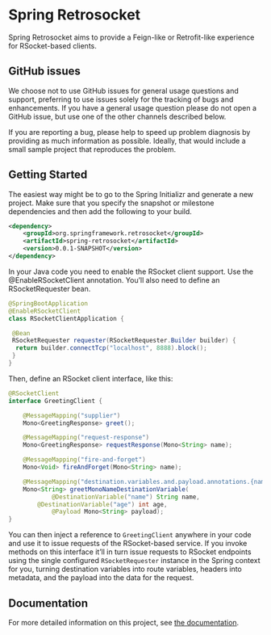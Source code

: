 # Spring Retrosocket


Spring Retrosocket aims to provide a Feign-like or Retrofit-like experience for RSocket-based clients.


## GitHub issues

We choose not to use GitHub issues for general usage questions and support, preferring to
use issues solely for the tracking of bugs and enhancements. If you have a general
usage question please do not open a GitHub issue, but use one of the other channels
described below.

If you are reporting a bug, please help to speed up problem diagnosis by providing as
much information as possible. Ideally, that would include a small sample project that
reproduces the problem.





## Getting Started 

The easiest way might be to go to the Spring Initializr and generate a new project. Make sure that you specify the snapshot or milestone dependencies and then add the following to your build.

```xml
<dependency>
    <groupId>org.springframework.retrosocket</groupId>
    <artifactId>spring-retrosocket</artifactId>
    <version>0.0.1-SNAPSHOT</version>
</dependency>
```

In your Java code you need to enable the RSocket client support. Use the @EnableRSocketClient annotation. You’ll also need to define an RSocketRequester bean.

```java 
@SpringBootApplication
@EnableRSocketClient
class RSocketClientApplication {

 @Bean
 RSocketRequester requester(RSocketRequester.Builder builder) {
  return builder.connectTcp("localhost", 8888).block();
 }
}
```

Then, define an RSocket client interface, like this:

```java 
@RSocketClient
interface GreetingClient {

	@MessageMapping("supplier")
	Mono<GreetingResponse> greet();

	@MessageMapping("request-response")
	Mono<GreetingResponse> requestResponse(Mono<String> name);

	@MessageMapping("fire-and-forget")
	Mono<Void> fireAndForget(Mono<String> name);

	@MessageMapping("destination.variables.and.payload.annotations.{name}.{age}")
	Mono<String> greetMonoNameDestinationVariable(
            @DestinationVariable("name") String name,
	    @DestinationVariable("age") int age,
            @Payload Mono<String> payload);
}
```

You can then inject a reference to `GreetingClient` anywhere in your code and use it to issue requests of the RSocket-based service. 
If you invoke methods on this interface it’ll in turn issue requests to RSocket endpoints using the single configured `RSocketRequester` instance in the Spring context for you, 
turning destination variables into route variables, headers into metadata, and the payload into the data for the request.
                                                                                                                                     

## Documentation 

For more detailed information on this project, see
 [the documentation](https://repo.spring.io/snapshot/org/springframework/retrosocket/spring-retrosocket-docs/0.0.1-SNAPSHOT/spring-retrosocket-docs-0.0.1-20200813.045202-1.zip!/reference/index.html). 

